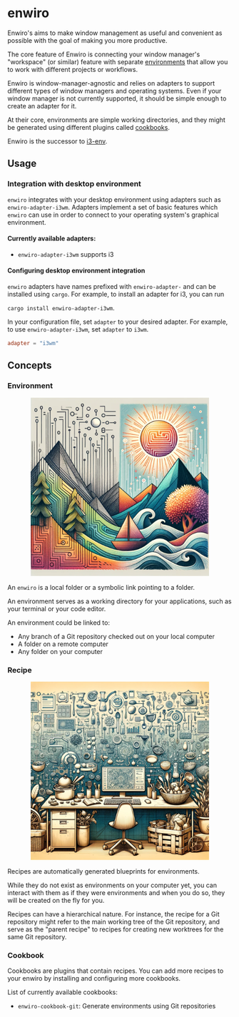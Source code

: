 # enwiro

Enwiro's aims to make window management as useful and convenient as possible
with the goal of making you more productive.

The core feature of Enwiro is connecting your window manager's "workspace" (or
similar) feature with separate [environments](#environment) that allow you to
work with different projects or workflows.

Enwiro is window-manager-agnostic and relies on adapters to support different
types of window managers and operating systems. Even if your window manager is
not currently supported, it should be simple enough to create an adapter for it.

At their core, environments are simple working directories, and they might be
generated using different plugins called [cookbooks](#cookbook).

Enwiro is the successor to [i3-env](https://github.com/kantord/i3-env).

## Usage

### Integration with desktop environment

`enwiro` integrates with your desktop environment using adapters such as
`enwiro-adapter-i3wm`. Adapters implement a set of basic features which `enwiro`
can use in order to connect to your operating system's graphical environment.

#### Currently available adapters:

- `enwiro-adapter-i3wm` supports i3

#### Configuring desktop environment integration

`enwiro` adapters have names prefixed with `enwiro-adapter-` and can be
installed using `cargo`. For example, to install an adapter for i3, you can run

`cargo install enwiro-adapter-i3wm`.

In your configuration file, set `adapter` to your desired adapter. For example,
to use `enwiro-adapter-i3wm`, set `adapter` to `i3wm`.

```toml
adapter = "i3wm"
```

## Concepts

### Environment

<p align="center">
 <img src="environments.png" width="400" />
</p>

An `enwiro` is a local folder or a symbolic link pointing to a folder.

An environment serves as a working directory for your applications, such as your
terminal or your code editor.

An environment could be linked to:

- Any branch of a Git repository checked out on your local computer
- A folder on a remote computer
- Any folder on your computer

### Recipe

<p align="center">
 <img src="recipes.png" width="400" />
</p>

Recipes are automatically generated blueprints for environments.

While they do not exist as environments on your computer yet, you can interact
with them as if they were environments and when you do so, they will be created
on the fly for you.

Recipes can have a hierarchical nature. For instance, the recipe for a Git
repository might refer to the main working tree of the Git repository, and serve
as the "parent recipe" to recipes for creating new worktrees for the same Git
repository.

### Cookbook

Cookbooks are plugins that contain recipes. You can add more recipes to your
enwiro by installing and configuring more cookbooks.

List of currently available cookbooks:

- `enwiro-cookbook-git`: Generate environments using Git repositories

